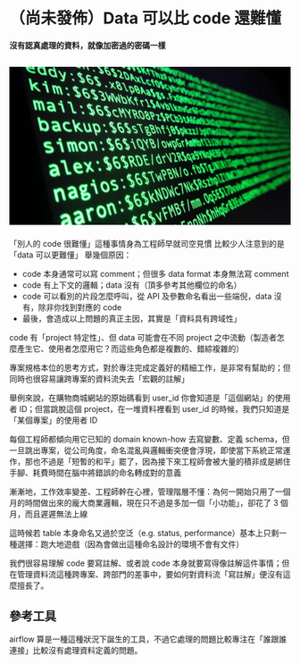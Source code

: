 # （尚未發佈）Data 可以比 code 還難懂

#### 沒有認真處理的資料，就像加密過的密碼一樣
![](/assets/encoded-data.jpg)
---

「別人的 code 很難懂」這種事情身為工程師早就司空見慣
比較少人注意到的是「data 可以更難懂」
舉幾個原因：

* code 本身通常可以寫 comment；但很多 data format 本身無法寫 comment
* code 有上下文的邏輯；data 沒有（頂多參考其他欄位的命名）
* code 可以看別的片段怎麼呼叫，從 API 及參數命名看出一些端倪，data 沒有，除非你找到對應的 code
* 最後，會造成以上問題的真正主因，其實是「資料具有跨域性」

code 有「project 特定性」、但 data 可能會在不同 project 之中流動（製造者怎麼產生它、使用者怎麼用它？而這些角色都是複數的、錯綜複雜的）

專案規格本位的思考方式，對於專注完成定義好的精細工作，是非常有幫助的；但同時也很容易讓跨專案的資料流失去「宏觀的註解」

舉例來說，在購物商城網站的原始碼看到 user_id 你會知道是「這個網站」的使用者 ID；但當跳脫這個 project，在一堆資料裡看到 user_id 的時候，我們只知道是「某個專案」的使用者 ID

每個工程師都傾向用它已知的 domain known-how 去寫變數、定義 schema，但一旦跳出專案，從公司角度，命名混亂與邏輯衝突便會浮現，即使當下系統正常運作，那也不過是「短暫的和平」罷了，因為接下來工程師會被大量的積非成是綁住手腳、耗費時間在腦中將錯誤的命名轉成對的意義

漸漸地，工作效率變差、工程師幹在心裡，管理階層不懂：為何一開始只用了一個月的時間做出來的龐大商業邏輯，現在只不過是多加一個「小功能」，卻花了 3 個月，而且遲遲無法上線

這時候若 table 本身命名又過於空泛（e.g. status, performance）基本上只剩一種選擇：跑大地遊戲（因為會做出這種命名設計的環境不會有文件）

我們很容易理解 code 要寫註解、或者說 code 本身就要寫得像註解這件事情；但在管理資料流這種跨專案、跨部門的差事中，要如何對資料流「寫註解」便沒有這麼擅長了。

## 參考工具

airflow 算是一種這種狀況下誕生的工具，不過它處理的問題比較專注在「誰跟誰連接」比較沒有處理資料定義的問題。